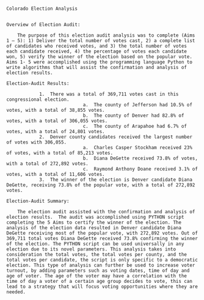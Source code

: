 																																			Colorado Election Analysis
 

	Overview of Election Audit: 

		The purpose of this election audit analysis was to complete (Aims 1 – 5): 1) Deliver the total number of votes cast, 2) a complete list of candidates who received votes, and 3) the total number of votes each candidate received, 4) the percentage of votes each candidate won, 5) verify the winner of the election based on the popular vote.  Aims 1- 5 were accomplished using the programming language Python to write algorithms that will assist the confirmation and analysis of election results.  
	
	Election-Audit Results:

				1.	There was a total of 369,711 votes cast in this congressional election.
								a.	The county of Jefferson had 10.5% of votes, with a total of 38,855 votes.
								b.	The county of Denver had 82.8% of votes, with a total of 306,055 votes.
								c.	The county of Arapahoe had 6.7% of votes, with a total of 24,801 votes. 
				2.	Denver county candidates received the largest number of votes with 306,055.
								a.	Charles Casper Stockham received 23% of votes, with a total of 85,213 votes.
								b.	Diana DeGette received 73.8% of votes, with a total of 272,892 votes.
								c.	Raymond Anthony Doane received 3.1% of votes, with a total of 11,606 votes.
				3.	The winner of the election is Denver candidate Diana DeGette, receiving 73.8% of the popular vote, with a total of 272,892 votes.

	Election-Audit Summary: 

		The election audit assisted with the confirmation and analysis of election results.  The audit was accomplished using PYTHON script completing the 5 Aims to certify the winner of the election. The analysis of the election data resulted in Denver candidate Diana DeGette receiving most of the popular vote, with 272,892 votes. Out of 369,711 total votes Diana DeGette received 73.8% confirming the winner of the election. The PYTHON script can be used universally in any election due to its novel parameters. This analysis takes into consideration the total votes, the total votes per county, and the total votes per candidate, the script is only specific to a democratic election. This type of analysis can further be used to increase voter turnout, by adding parameters such as voting dates, time of day and age of voter. The age of the voter may have a correlation with the time of day a voter of a certain age group decides to vote, this can lead to a strategy that will focus voting opportunities where they are needed.

